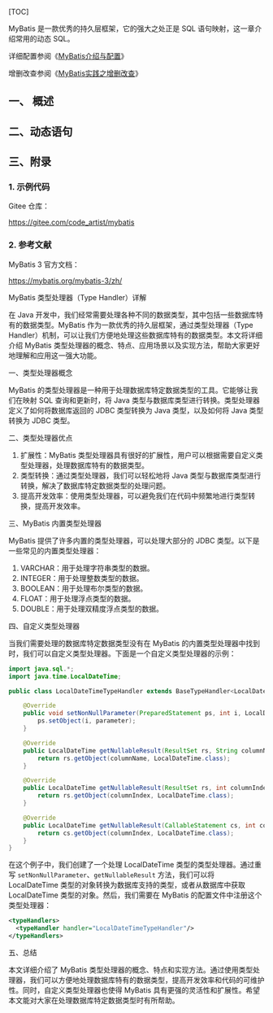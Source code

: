 [TOC]

MyBatis 是一款优秀的持久层框架，它的强大之处正是 SQL 语句映射，这一章介绍常用的动态 SQL。

详细配置参阅《[MyBatis介绍与配置](https://mp.weixin.qq.com/s/pcCrXLC47GoHmGUM52dLpQ)》

增删改查参阅《[MyBatis实践之增删改查](https://mp.weixin.qq.com/s/rfKcEaNa8A-FxOIDNTvYjA)》

## 一、 概述



## 二、动态语句



## 三、附录

### 1. 示例代码

Gitee 仓库：

<https://gitee.com/code_artist/mybatis>

### 2. 参考文献

MyBatis 3 官方文档：

<https://mybatis.org/mybatis-3/zh/>



MyBatis 类型处理器（Type Handler）详解

在 Java 开发中，我们经常需要处理各种不同的数据类型，其中包括一些数据库特有的数据类型。MyBatis 作为一款优秀的持久层框架，通过类型处理器（Type Handler）机制，可以让我们方便地处理这些数据库特有的数据类型。本文将详细介绍 MyBatis 类型处理器的概念、特点、应用场景以及实现方法，帮助大家更好地理解和应用这一强大功能。

一、类型处理器概念

MyBatis 的类型处理器是一种用于处理数据库特定数据类型的工具。它能够让我们在映射 SQL 查询和更新时，将 Java 类型与数据库类型进行转换。类型处理器定义了如何将数据库返回的 JDBC 类型转换为 Java 类型，以及如何将 Java 类型转换为 JDBC 类型。

二、类型处理器优点

1. 扩展性：MyBatis 类型处理器具有很好的扩展性，用户可以根据需要自定义类型处理器，处理数据库特有的数据类型。
2. 类型转换：通过类型处理器，我们可以轻松地将 Java 类型与数据库类型进行转换，解决了数据库特定数据类型的处理问题。
3. 提高开发效率：使用类型处理器，可以避免我们在代码中频繁地进行类型转换，提高开发效率。

三、MyBatis 内置类型处理器

MyBatis 提供了许多内置的类型处理器，可以处理大部分的 JDBC 类型。以下是一些常见的内置类型处理器：

1. VARCHAR：用于处理字符串类型的数据。
2. INTEGER：用于处理整数类型的数据。
3. BOOLEAN：用于处理布尔类型的数据。
4. FLOAT：用于处理浮点类型的数据。
5. DOUBLE：用于处理双精度浮点类型的数据。

四、自定义类型处理器

当我们需要处理的数据库特定数据类型没有在 MyBatis 的内置类型处理器中找到时，我们可以自定义类型处理器。下面是一个自定义类型处理器的示例：


```java
import java.sql.*;
import java.time.LocalDateTime;

public class LocalDateTimeTypeHandler extends BaseTypeHandler<LocalDateTime> {

    @Override
    public void setNonNullParameter(PreparedStatement ps, int i, LocalDateTime parameter, JdbcType jdbcType) throws SQLException {
        ps.setObject(i, parameter);
    }

    @Override
    public LocalDateTime getNullableResult(ResultSet rs, String columnName) throws SQLException {
        return rs.getObject(columnName, LocalDateTime.class);
    }

    @Override
    public LocalDateTime getNullableResult(ResultSet rs, int columnIndex) throws SQLException {
        return rs.getObject(columnIndex, LocalDateTime.class);
    }

    @Override
    public LocalDateTime getNullableResult(CallableStatement cs, int columnIndex) throws SQLException {
        return cs.getObject(columnIndex, LocalDateTime.class);
    }
}
```
在这个例子中，我们创建了一个处理 LocalDateTime 类型的类型处理器。通过重写 `setNonNullParameter`、`getNullableResult` 方法，我们可以将 LocalDateTime 类型的对象转换为数据库支持的类型，或者从数据库中获取 LocalDateTime 类型的对象。然后，我们需要在 MyBatis 的配置文件中注册这个类型处理器：


```xml
<typeHandlers>
  <typeHandler handler="LocalDateTimeTypeHandler"/>
</typeHandlers>
```
五、总结

本文详细介绍了 MyBatis 类型处理器的概念、特点和实现方法。通过使用类型处理器，我们可以方便地处理数据库特有的数据类型，提高开发效率和代码的可维护性。同时，自定义类型处理器也使得 MyBatis 具有更强的灵活性和扩展性。希望本文能对大家在处理数据库特定数据类型时有所帮助。